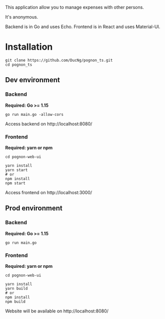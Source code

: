 This application allow you to manage expenses with other persons.

It's anonymous.

Backend is in Go and uses Echo. Frontend is in React and uses Material-UI.

# Installation

```shell
git clone https://github.com/DucNg/pognon_ts.git
cd pognon_ts
```

## Dev environment

### Backend

**Required: Go >= 1.15**

```shell
go run main.go -allow-cors
```

Access backend on http://localhost:8080/

### Frontend

**Required: yarn or npm**

```shell
cd pognon-web-ui

yarn install
yarn start
# or
npm install
npm start
```

Access frontend on http://localhost:3000/

## Prod environment

### Backend

**Required: Go >= 1.15**

```shell
go run main.go
```

### Frontend

**Required: yarn or npm**

```shell
cd pognon-web-ui

yarn install
yarn build
# or
npm install
npm build
```

Website will be available on http://localhost:8080/
